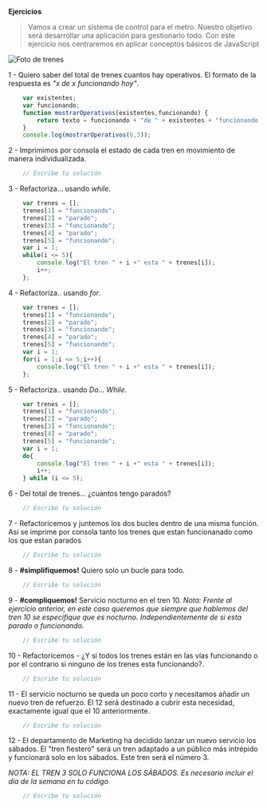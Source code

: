 **Ejercicios**
> Vamos a crear un sistema de control para el metro. Nuestro objetivo será desarrollar una aplicación para gestionarlo todo. Con este ejercicio nos centraremos en aplicar conceptos básicos de JavaScript

![Foto de trenes](http://estaticos04.elmundo.es/elmundo/imagenes/2010/06/29/1277838432_0.jpg)


1 - Quiero saber del total de trenes cuantos hay operativos.
    El formato de la respuesta es *"x de x funcionando hoy"*.

```javascript
    var existentes;
    var funcionando;
    function mostrarOperativos(existentes,funcionando) {
        return texto = funcionando + "de " + existentes + "funcionando hoy";
    }
    console.log(mostrarOperativos(6,3));
```


2 - Imprimimos por consola el estado de cada tren en movimiento de manera individualizada.

```javascript
    // Escribe tu solución
```


3 - Refactoriza... usando *while*.

```javascript
    var trenes = [];
    trenes[1] = "funcionando";
    trenes[2] = "parado";
    trenes[3] = "funcionando";
    trenes[4] = "parado";
    trenes[5] = "funcionando";
    var i = 1;
    while(i <= 5){
        console.log("El tren " + i +" esta " + trenes[i]);
        i++;
    };
```


4 - Refactoriza.. usando *for*.

```javascript
    var trenes = [];
    trenes[1] = "funcionando";
    trenes[2] = "parado";
    trenes[3] = "funcionando";
    trenes[4] = "parado";
    trenes[5] = "funcionando";
    var i = 1;
    for(i = 1;i <= 5;i++){
        console.log("El tren " + i +" esta " + trenes[i]);
    };
```


5 - Refactoriza.. usando *Do... While*.

```javascript
    var trenes = [];
    trenes[1] = "funcionando";
    trenes[2] = "parado";
    trenes[3] = "funcionando";
    trenes[4] = "parado";
    trenes[5] = "funcionando";
    var i = 1;
    do{
        console.log("El tren " + i +" esta " + trenes[i]);
        i++;
    } while (i <= 5);
```


6 - Del total de trenes... ¿cuantos tengo parados?

```javascript
    // Escribe tu solución
```


7 - Refactoricemos y juntemos los dos bucles dentro de una misma función. Así se imprime por consola tanto los trenes que estan funcionanado como los que estan parados

```javascript
    // Escribe tu solución
```


8 - **#simplifiquemos!** Quiero solo un bucle para todo.

```javascript
    // Escribe tu solución
```


9 - **#compliquemos!** Servicio nocturno en el tren 10.
*Nota: Frente al ejercicio anterior, en este caso queremos que siempre que hablemos del
tren 10 se especifique que es nocturno. Independientemente de si esta parado o funcionando.*

```javascript
    // Escribe tu solución
```


10 - Refactoricemos - ¿Y si todos los trenes están en las vías funcionando o por el contrario si ninguno de los trenes esta funcionando?.

```javascript
    // Escribe tu solución
```


11 - El servicio nocturno se queda un poco corto y necesitamos añadir un nuevo tren de refuerzo.
El 12 será destinado a cubrir esta necesidad, exactamente igual que el 10 anteriormente.

```javascript
    // Escribe tu solución
```


12 - El departamento de Marketing ha decidido lanzar un nuevo servicio los sábados.
 El "tren fiestero" será un tren adaptado a un público más intrépido y funcionará solo en los sábados.
 Este tren será el número 3.

*NOTA: EL TREN 3 SOLO FUNCIONA LOS SÁBADOS. Es necesario incluir el día de la semana en tu código*


```javascript
    // Escribe tu solución
```